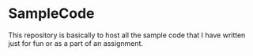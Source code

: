 SampleCode
==========

This repository is basically to host all the sample code that I have written just for fun or as a part of an assignment.
